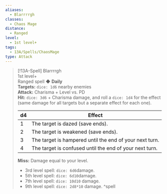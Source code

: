 ```yaml
---
aliases:
  - Blarrrrgh
classes:
  - Chaos Mage
distance:
  - Ranged
level:
  - 1st level+
tags:
  - 13A/Spells/ChaosMage
type: Attack
---
```


> [!13A-Spell] Blarrrrgh  
> 1st level+  
> Ranged spell ◆ **Daily**  
> **Targets:** `dice: 1d6` nearby enemies  
> **Attack:** Charisma + Level vs. PD  
> **Hit:** `dice: 3d6` + Charisma damage, and roll a `dice: 1d4` for the effect (same damage for all targets but a separate effect for each one).
> 
> | d4 | Effect     |
> |----|---------------------------------------------------------|
> | 1  | The target is dazed (save ends).      |
> | 2  | The target is weakened (save ends).   |
> | 3  | The target is hampered until the end of your next turn. |
> | 4  | The target is confused until the end of your next turn. |
> 
> **Miss:** Damage equal to your level.
> 
> - 3rd level spell: `dice: 6d6`damage.
> - 5th level spell: `dice: 6d10`damage.
> - 7th level spell: `dice: 10d10` damage.
> - 9th level spell: `dice: 2d8*10` damage.
^spell

